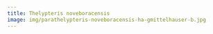 ```yaml
---
title: Thelypteris noveboracensis
image: img/parathelypteris-noveboracensis-ha-gmittelhauser-b.jpg
---
```

